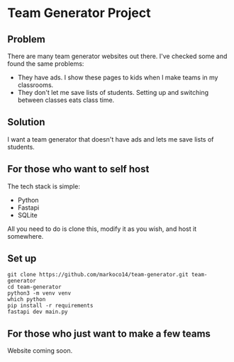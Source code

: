 # Team Generator Project

## Problem
There are many team generator websites out there. I've checked some and found the same problems:
- They have ads. I show these pages to kids when I make teams in my classrooms.
- They don't let me save lists of students. Setting up and switching between classes eats class time.

## Solution
I want a team generator that doesn't have ads and lets me save lists of students.

## For those who want to self host
The tech stack is simple:

- Python
- Fastapi
- SQLite

All you need to do is clone this, modify it as you wish, and host it somewhere.

## Set up
```
git clone https://github.com/markoco14/team-generator.git team-generator
cd team-generator
python3 -m venv venv
which python
pip install -r requirements
fastapi dev main.py
```

## For those who just want to make a few teams
Website coming soon.
